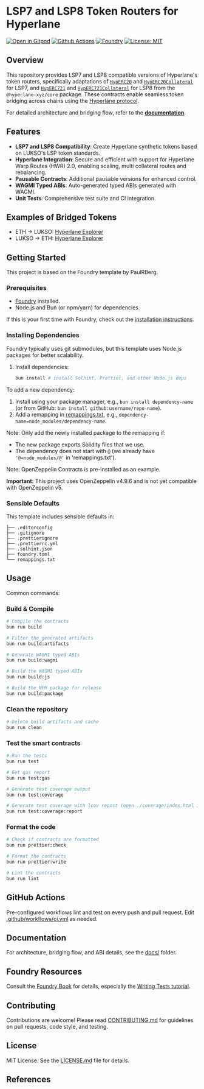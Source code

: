 # LSP7 and LSP8 Token Routers for Hyperlane

[![Open in Gitpod](https://img.shields.io/badge/Gitpod-Open%20in%20Gitpod-FFB45B?logo=gitpod)](https://gitpod.io/#https://github.com/lukso-network/lsp-bridge-HypLSP7)
[![Github Actions](https://github.com/lukso-network/lsp-bridge-HypLSP7/actions/workflows/ci.yml/badge.svg)](https://github.com/lukso-network/lsp-bridge-HypLSP7/actions)
[![Foundry](https://img.shields.io/badge/Built%20with-Foundry-FFDB1C.svg)](https://getfoundry.sh/)
[![License: MIT](https://img.shields.io/badge/License-MIT-blue.svg)](https://opensource.org/licenses/MIT)

## Overview

This repository provides LSP7 and LSP8 compatible versions of Hyperlane's token routers, specifically adaptations of [`HypERC20`] and [`HypERC20Collateral`] for LSP7, and [`HypERC721`] and [`HypERC721Collateral`] for LSP8 from the `@hyperlane-xyz/core` package. These contracts enable seamless token bridging across chains using the [Hyperlane protocol](https://docs.hyperlane.xyz).

For detailed architecture and bridging flow, refer to the [**documentation**](./docs/README.md).

## Features

- **LSP7 and LSP8 Compatibility**: Create Hyperlane synthetic tokens based on LUKSO's LSP token standards.
- **Hyperlane Integration**: Secure and efficient with support for Hyperlane Warp Routes (HWR) 2.0, enabling scaling, multi collateral routes and rebalancing.
- **Pausable Contracts**: Additional pausable versions for enhanced control.
- **WAGMI Typed ABIs**: Auto-generated typed ABIs generated with WAGMI.
- **Unit Tests**: Comprehensive test suite and CI integration.

## Examples of Bridged Tokens

- ETH -> LUKSO:
  [Hyperlane Explorer](https://explorer.hyperlane.xyz/message/0x53a383e32fdb68748c8af5c86be3669e58eadc377db2a9f420826cb9474dd55c)
- LUKSO -> ETH:
  [Hyperlane Explorer](https://explorer.hyperlane.xyz/message/0xf9c86a22e7b5584fc87a9d4ffc39f967a8745cd28b98ed2eaeb220c43996c4ca)

## Getting Started

This project is based on the Foundry template by PaulRBerg.

### Prerequisites

- [Foundry](https://getfoundry.sh/) installed.
- Node.js and Bun (or npm/yarn) for dependencies.

If this is your first time with Foundry, check out the [installation instructions](https://github.com/foundry-rs/foundry#installation).

### Installing Dependencies

Foundry typically uses git submodules, but this template uses Node.js packages for better scalability.

1. Install dependencies:
   ```sh
   bun install # install Solhint, Prettier, and other Node.js deps
   ```

To add a new dependency:

1. Install using your package manager, e.g., `bun install dependency-name` (or from GitHub: `bun install github:username/repo-name`).
2. Add a remapping in [remappings.txt](./remappings.txt), e.g., `dependency-name=node_modules/dependency-name`.

Note: Only add the newly installed package to the remapping if:

- The new package exports Solidity files that we use.
- The dependency does not start with `@` (we already have `'@=node_modules/@'` in 'remappings.txt').

Note: OpenZeppelin Contracts is pre-installed as an example.

**Important:** This project uses OpenZeppelin v4.9.6 and is not yet compatible with OpenZeppelin v5.

### Sensible Defaults

This template includes sensible defaults in:

```
├── .editorconfig
├── .gitignore
├── .prettierignore
├── .prettierrc.yml
├── .solhint.json
├── foundry.toml
└── remappings.txt
```

## Usage

Common commands:

### Build & Compile

```sh
# Compile the contracts
bun run build

# Filter the generated artifacts
bun run build:artifacts

# Generate WAGMI typed ABIs
bun run build:wagmi

# Build the WAGMI typed ABIs
bun run build:js

# Build the NPM package for release
bun run build:package
```

### Clean the repository

```sh
# Delete build artifacts and cache
bun run clean
```

### Test the smart contracts

```sh
# Run the tests
bun run test

# Get gas report
bun run test:gas

# Generate test coverage output
bun run test:coverage

# Generate test coverage with lcov report (open ./coverage/index.html in browser)
bun run test:coverage:report
```

### Format the code

```sh
# Check if contracts are formatted
bun run prettier:check

# Format the contracts
bun run prettier:write

# Lint the contracts
bun run lint
```

## GitHub Actions

Pre-configured workflows lint and test on every push and pull request. Edit [.github/workflows/ci.yml](./.github/workflows/ci.yml) as needed.

## Documentation

For architecture, bridging flow, and ABI details, see the [docs/](./docs/README.md) folder.

## Foundry Resources

Consult the [Foundry Book](https://book.getfoundry.sh/) for details, especially the [Writing Tests tutorial](https://book.getfoundry.sh/forge/writing-tests.html).

## Contributing

Contributions are welcome! Please read [CONTRIBUTING.md](./CONTRIBUTING.md) for guidelines on pull requests, code style, and testing.

## License

MIT License. See the [LICENSE.md](./LICENSE.md) file for details.

## References

[`HypERC20Collateral`]: https://github.com/hyperlane-xyz/hyperlane-monorepo/blob/%40hyperlane-xyz/core%408.1.1/solidity/contracts/token/HypERC20Collateral.sol
[`HypERC20`]: https://github.com/hyperlane-xyz/hyperlane-monorepo/blob/%40hyperlane-xyz/core%408.1.1/solidity/contracts/token/HypERC20.sol
[`HypERC721Collateral`]: https://github.com/hyperlane-xyz/hyperlane-monorepo/blob/%40hyperlane-xyz/core%408.1.1/solidity/contracts/token/HypERC721Collateral.sol
[`HypERC721`]: https://github.com/hyperlane-xyz/hyperlane-monorepo/blob/%40hyperlane-xyz/core%408.1.1/solidity/contracts/token/HypERC721.sol
[`Mailbox`]: https://github.com/hyperlane-xyz/hyperlane-monorepo/blob/%40hyperlane-xyz/core%408.1.1/solidity/contracts/Mailbox.sol
